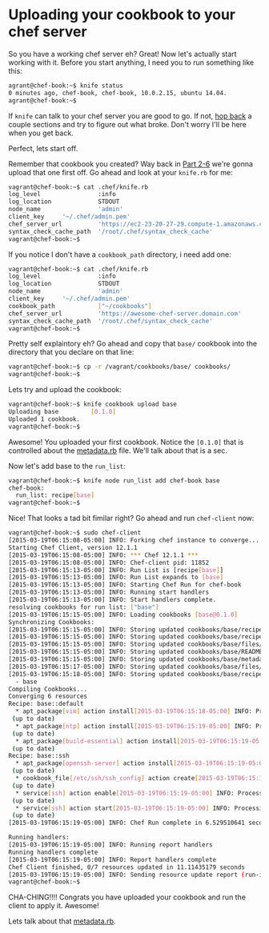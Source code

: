 # Uploading your cookbook to your chef server

So you have a working chef server eh? Great! Now let's actually start working with it.  Before you start anything, I need you to run something like this:

```bash
agrant@chef-book:~$ knife status
0 minutes ago, chef-book, chef-book, 10.0.2.15, ubuntu 14.04.
agrant@chef-book:~$
```

If `knife` can talk to your chef server you are good to go. If not, [hop back](../README.md#contents) a couple sections and try to figure out what broke. Don't worry I'll be here when you get back.

Perfect, lets start off.

Remember that cookbook you created? Way back in [Part 2-6](../part2/06-write-simple-base-cookbook.md) we're gonna upload that one first off. Go ahead and look at your `knife.rb` for me:

```bash
vagrant@chef-book:~$ cat .chef/knife.rb
log_level                :info
log_location             STDOUT
node_name                'admin'
client_key     '~/.chef/admin.pem'
chef_server_url          'https://ec2-23-20-27-29.compute-1.amazonaws.com'
syntax_check_cache_path  '/root/.chef/syntax_check_cache'
vagrant@chef-book:~$
```

If you notice I don't have a `cookbook_path` directory, i need add one:

```bash
vagrant@chef-book:~$ cat .chef/knife.rb
log_level                :info
log_location             STDOUT
node_name                'admin'
client_key     '~/.chef/admin.pem'
cookbook_path            ["~/cookbooks"]
chef_server_url          'https://awesome-chef-server.domain.com'
syntax_check_cache_path  '/root/.chef/syntax_check_cache'
vagrant@chef-book:~$
```

Pretty self explaintory eh? Go ahead and copy that `base/` cookbook into the directory that you declare on that line:

```bash
vagrant@chef-book:~$ cp -r /vagrant/cookbooks/base/ cookbooks/
vagrant@chef-book:~$
```

Lets try and upload the cookbook:



```bash
vagrant@chef-book:~$ knife cookbook upload base
Uploading base         [0.1.0]
Uploaded 1 cookbook.
vagrant@chef-book:~$
```

Awesome! You uploaded your first cookbook. Notice the `[0.1.0]` that is controlled about the [metadata.rb](http://docs.opscode.com/essentials_cookbook_metadata.html) file. We'll talk about that is a sec.

Now let's add base to the `run_list`:

```bash
vagrant@chef-book:~$ knife node run_list add chef-book base
chef-book:
  run_list: recipe[base]
vagrant@chef-book:~$
```

Nice! That looks a tad bit fimilar right? Go ahead and run `chef-client` now:

```bash
vagrant@chef-book:~$ sudo chef-client
[2015-03-19T06:15:08-05:00] INFO: Forking chef instance to converge...
Starting Chef Client, version 12.1.1
[2015-03-19T06:15:08-05:00] INFO: *** Chef 12.1.1 ***
[2015-03-19T06:15:08-05:00] INFO: Chef-client pid: 11852
[2015-03-19T06:15:13-05:00] INFO: Run List is [recipe[base]]
[2015-03-19T06:15:13-05:00] INFO: Run List expands to [base]
[2015-03-19T06:15:13-05:00] INFO: Starting Chef Run for chef-book
[2015-03-19T06:15:13-05:00] INFO: Running start handlers
[2015-03-19T06:15:13-05:00] INFO: Start handlers complete.
resolving cookbooks for run list: ["base"]
[2015-03-19T06:15:15-05:00] INFO: Loading cookbooks [base@0.1.0]
Synchronizing Cookbooks:
[2015-03-19T06:15:15-05:00] INFO: Storing updated cookbooks/base/recipes/deployer.rb in the cache.
[2015-03-19T06:15:15-05:00] INFO: Storing updated cookbooks/base/recipes/default.rb in the cache.
[2015-03-19T06:15:15-05:00] INFO: Storing updated cookbooks/base/files/default/deployer_key.pub in the cache.
[2015-03-19T06:15:15-05:00] INFO: Storing updated cookbooks/base/README.md in the cache.
[2015-03-19T06:15:15-05:00] INFO: Storing updated cookbooks/base/metadata.rb in the cache.
[2015-03-19T06:15:17-05:00] INFO: Storing updated cookbooks/base/files/default/ssh_config in the cache.
[2015-03-19T06:15:18-05:00] INFO: Storing updated cookbooks/base/recipes/ssh.rb in the cache.
  - base
Compiling Cookbooks...
Converging 6 resources
Recipe: base::default
  * apt_package[vim] action install[2015-03-19T06:15:18-05:00] INFO: Processing apt_package[vim] action install (base::default line 2)
 (up to date)
  * apt_package[ntp] action install[2015-03-19T06:15:19-05:00] INFO: Processing apt_package[ntp] action install (base::default line 2)
 (up to date)
  * apt_package[build-essential] action install[2015-03-19T06:15:19-05:00] INFO: Processing apt_package[build-essential] action install (base::default line 2)
 (up to date)
Recipe: base::ssh
  * apt_package[openssh-server] action install[2015-03-19T06:15:19-05:00] INFO: Processing apt_package[openssh-server] action install (base::ssh line 1)
 (up to date)
  * cookbook_file[/etc/ssh/ssh_config] action create[2015-03-19T06:15:19-05:00] INFO: Processing cookbook_file[/etc/ssh/ssh_config] action create (base::ssh line 5)
 (up to date)
  * service[ssh] action enable[2015-03-19T06:15:19-05:00] INFO: Processing service[ssh] action enable (base::ssh line 13)
 (up to date)
  * service[ssh] action start[2015-03-19T06:15:19-05:00] INFO: Processing service[ssh] action start (base::ssh line 13)
 (up to date)
[2015-03-19T06:15:19-05:00] INFO: Chef Run complete in 6.529510641 seconds

Running handlers:
[2015-03-19T06:15:19-05:00] INFO: Running report handlers
Running handlers complete
[2015-03-19T06:15:19-05:00] INFO: Report handlers complete
Chef Client finished, 0/7 resources updated in 11.11435179 seconds
[2015-03-19T06:15:19-05:00] INFO: Sending resource update report (run-id: a83e2e52-ec97-47bb-b0cd-cf2afc02a439)
vagrant@chef-book:~$
```

CHA-CHING!!!! Congrats you have uploaded your cookbook and run the client to apply it. Awesome!

Lets talk about that [metadata.rb](13-metadata.rb-primer.md).
